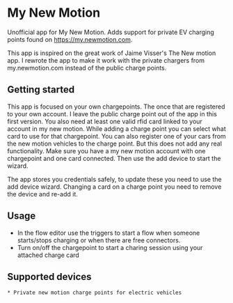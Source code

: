 # My New Motion
Unofficial app for My New Motion. Adds support for private EV charging points found on https://my.newmotion.com.

This app is inspired on the great work of Jaime Visser's The New motion app.
I rewrote the app to make it work with the private chargers from my.newmotion.com instead of the public charge points.

## Getting started
This app is focused on your own chargepoints. The once that are registered to your own account. I leave the public charge point out of the app in this first version. You also need at least one valid rfid card linked to your account in my new motion. While adding a charge point you can select what card to use for that chargepoint. You can also register one of your cars from the new motion vehicles to the charge point. But this does not add any real functionality.
Make sure you have a my new motion account with one chargepoint and one card connected. Then use the add device to start the wizard.

The app stores you credentials safely, to update these you need to use the add device wizard.
Changing a card on a charge point you need to remove the device and re-add it.

## Usage
* In the flow editor use the triggers to start a flow when someone starts/stops charging or when there are free connectors.
* Turn on/off the chargepoint to start a charing session using your attached charge card

## Supported devices
    * Private new motion charge points for electric vehicles

